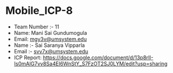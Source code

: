 # Mobile_ICP-8

- Team Number :- 11
- Name: Mani Sai Gundumogula
- Email: mgy3v@umsystem.edu
- Name :- Sai Saranya Vipparla 
- Email :- svv7x@umsystem.edu
- ICP Report: https://docs.google.com/document/d/13p8rlI-Is0mAlG7vv8Sa4EI6WnStY_S7FzOT2SJ0LYM/edit?usp=sharing 
